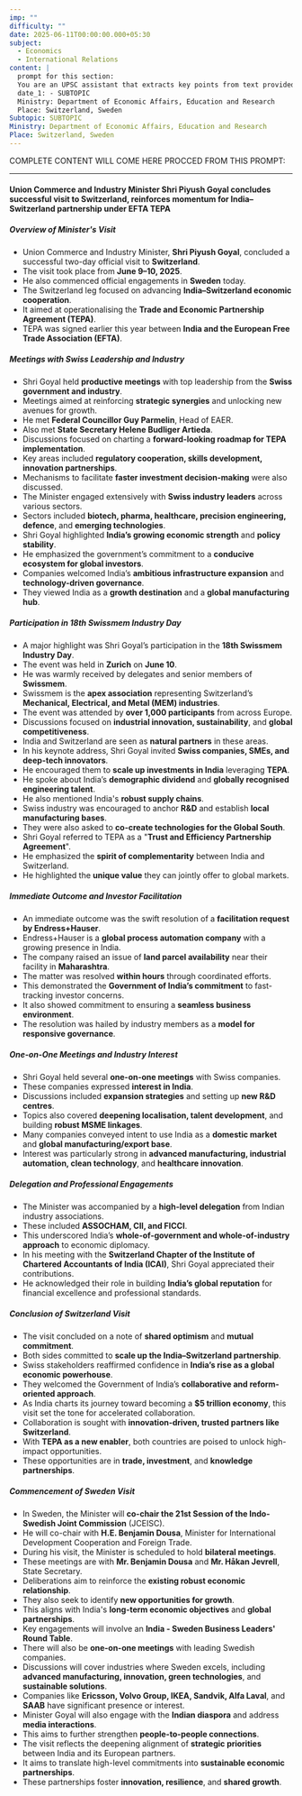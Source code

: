 ```yaml
---
imp: ""
difficulty: ""
date: 2025-06-11T00:00:00.000+05:30
subject:
  - Economics
  - International Relations
content: |
  prompt for this section:
  You are an UPSC assistant that extracts key points from text provided by the user. Output ONLY the key points without additional comments. ENSURE 100% FACTUAL CORRECTNESS. take out the 5 most important from exam perspective. keypoints in a way that it covers the complete content in bullet points, each bullet point not more than 12 words.
  date_1: - SUBTOPIC
  Ministry: Department of Economic Affairs, Education and Research
  Place: Switzerland, Sweden
Subtopic: SUBTOPIC
Ministry: Department of Economic Affairs, Education and Research
Place: Switzerland, Sweden
---
```


COMPLETE CONTENT WILL COME HERE PROCCED FROM THIS PROMPT:

---

#### Union Commerce and Industry Minister Shri Piyush Goyal concludes successful visit to Switzerland, reinforces momentum for India–Switzerland partnership under EFTA TEPA

##### Overview of Minister's Visit
- Union Commerce and Industry Minister, **Shri Piyush Goyal**, concluded a successful two-day official visit to **Switzerland**.
- The visit took place from **June 9–10, 2025**.
- He also commenced official engagements in **Sweden** today.
- The Switzerland leg focused on advancing **India–Switzerland economic cooperation**.
- It aimed at operationalising the **Trade and Economic Partnership Agreement (TEPA)**.
- TEPA was signed earlier this year between **India and the European Free Trade Association (EFTA)**.

##### Meetings with Swiss Leadership and Industry
- Shri Goyal held **productive meetings** with top leadership from the **Swiss government and industry**.
- Meetings aimed at reinforcing **strategic synergies** and unlocking new avenues for growth.
- He met **Federal Councillor Guy Parmelin**, Head of EAER.
- Also met **State Secretary Helene Budliger Artieda**.
- Discussions focused on charting a **forward-looking roadmap for TEPA implementation**.
- Key areas included **regulatory cooperation, skills development, innovation partnerships**.
- Mechanisms to facilitate **faster investment decision-making** were also discussed.
- The Minister engaged extensively with **Swiss industry leaders** across various sectors.
- Sectors included **biotech, pharma, healthcare, precision engineering, defence**, and **emerging technologies**.
- Shri Goyal highlighted **India’s growing economic strength** and **policy stability**.
- He emphasized the government’s commitment to a **conducive ecosystem for global investors**.
- Companies welcomed India’s **ambitious infrastructure expansion** and **technology-driven governance**.
- They viewed India as a **growth destination** and a **global manufacturing hub**.

##### Participation in 18th Swissmem Industry Day
- A major highlight was Shri Goyal’s participation in the **18th Swissmem Industry Day**.
- The event was held in **Zurich** on **June 10**.
- He was warmly received by delegates and senior members of **Swissmem**.
- Swissmem is the **apex association** representing Switzerland’s **Mechanical, Electrical, and Metal (MEM) industries**.
- The event was attended by **over 1,000 participants** from across Europe.
- Discussions focused on **industrial innovation, sustainability**, and **global competitiveness**.
- India and Switzerland are seen as **natural partners** in these areas.
- In his keynote address, Shri Goyal invited **Swiss companies, SMEs, and deep-tech innovators**.
- He encouraged them to **scale up investments in India** leveraging **TEPA**.
- He spoke about India’s **demographic dividend** and **globally recognised engineering talent**.
- He also mentioned India's **robust supply chains**.
- Swiss industry was encouraged to anchor **R&D** and establish **local manufacturing bases**.
- They were also asked to **co-create technologies for the Global South**.
- Shri Goyal referred to TEPA as a "**Trust and Efficiency Partnership Agreement**".
- He emphasized the **spirit of complementarity** between India and Switzerland.
- He highlighted the **unique value** they can jointly offer to global markets.

##### Immediate Outcome and Investor Facilitation
- An immediate outcome was the swift resolution of a **facilitation request by Endress+Hauser**.
- Endress+Hauser is a **global process automation company** with a growing presence in India.
- The company raised an issue of **land parcel availability** near their facility in **Maharashtra**.
- The matter was resolved **within hours** through coordinated efforts.
- This demonstrated the **Government of India’s commitment** to fast-tracking investor concerns.
- It also showed commitment to ensuring a **seamless business environment**.
- The resolution was hailed by industry members as a **model for responsive governance**.

##### One-on-One Meetings and Industry Interest
- Shri Goyal held several **one-on-one meetings** with Swiss companies.
- These companies expressed **interest in India**.
- Discussions included **expansion strategies** and setting up **new R&D centres**.
- Topics also covered **deepening localisation, talent development**, and building **robust MSME linkages**.
- Many companies conveyed intent to use India as a **domestic market** and **global manufacturing/export base**.
- Interest was particularly strong in **advanced manufacturing, industrial automation, clean technology**, and **healthcare innovation**.

##### Delegation and Professional Engagements
- The Minister was accompanied by a **high-level delegation** from Indian industry associations.
- These included **ASSOCHAM, CII, and FICCI**.
- This underscored India’s **whole-of-government and whole-of-industry approach** to economic diplomacy.
- In his meeting with the **Switzerland Chapter of the Institute of Chartered Accountants of India (ICAI)**, Shri Goyal appreciated their contributions.
- He acknowledged their role in building **India’s global reputation** for financial excellence and professional standards.

##### Conclusion of Switzerland Visit
- The visit concluded on a note of **shared optimism** and **mutual commitment**.
- Both sides committed to **scale up the India–Switzerland partnership**.
- Swiss stakeholders reaffirmed confidence in **India’s rise as a global economic powerhouse**.
- They welcomed the Government of India’s **collaborative and reform-oriented approach**.
- As India charts its journey toward becoming a **$5 trillion economy**, this visit set the tone for accelerated collaboration.
- Collaboration is sought with **innovation-driven, trusted partners like Switzerland**.
- With **TEPA as a new enabler**, both countries are poised to unlock high-impact opportunities.
- These opportunities are in **trade, investment**, and **knowledge partnerships**.

##### Commencement of Sweden Visit
- In Sweden, the Minister will **co-chair the 21st Session of the Indo-Swedish Joint Commission** (JCEISC).
- He will co-chair with **H.E. Benjamin Dousa**, Minister for International Development Cooperation and Foreign Trade.
- During his visit, the Minister is scheduled to hold **bilateral meetings**.
- These meetings are with **Mr. Benjamin Dousa** and **Mr. Håkan Jevrell**, State Secretary.
- Deliberations aim to reinforce the **existing robust economic relationship**.
- They also seek to identify **new opportunities for growth**.
- This aligns with India's **long-term economic objectives** and **global partnerships**.
- Key engagements will involve an **India - Sweden Business Leaders' Round Table**.
- There will also be **one-on-one meetings** with leading Swedish companies.
- Discussions will cover industries where Sweden excels, including **advanced manufacturing, innovation, green technologies**, and **sustainable solutions**.
- Companies like **Ericsson, Volvo Group, IKEA, Sandvik, Alfa Laval**, and **SAAB** have significant presence or interest.
- Minister Goyal will also engage with the **Indian diaspora** and address **media interactions**.
- This aims to further strengthen **people-to-people connections**.
- The visit reflects the deepening alignment of **strategic priorities** between India and its European partners.
- It aims to translate high-level commitments into **sustainable economic partnerships**.
- These partnerships foster **innovation, resilience**, and **shared growth**.